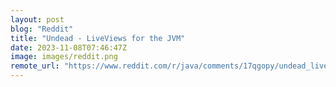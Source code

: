 ```yaml
---
layout: post
blog: "Reddit"
title: "Undead - LiveViews for the JVM"
date: 2023-11-08T07:46:47Z
image: images/reddit.png
remote_url: "https://www.reddit.com/r/java/comments/17qgopy/undead_liveviews_for_the_jvm/"
---
```

